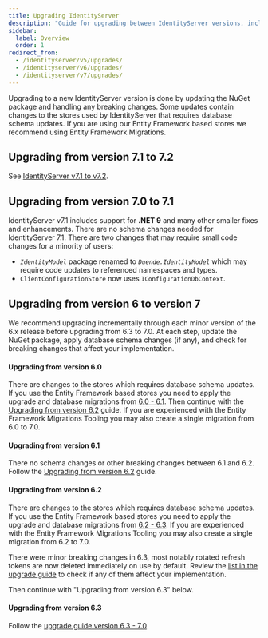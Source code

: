 ```yaml
---
title: Upgrading IdentityServer
description: "Guide for upgrading between IdentityServer versions, including instructions for database migrations, breaking changes, and version-specific upgrade paths."
sidebar:
  label: Overview
  order: 1
redirect_from:
  - /identityserver/v5/upgrades/
  - /identityserver/v6/upgrades/
  - /identityserver/v7/upgrades/
---
```



Upgrading to a new IdentityServer version is done by updating the NuGet package and handling any breaking
changes. Some updates contain changes to the stores used by IdentityServer that requires database
schema updates. If you are using our Entity Framework based stores we recommend using Entity Framework
Migrations.

## Upgrading from version 7.1 to 7.2

See [IdentityServer v7.1 to v7.2](/identityserver/upgrades/v7_1-to-v7_2.md).

## Upgrading from version 7.0 to 7.1

IdentityServer v7.1 includes support for **.NET 9** and many other smaller fixes and
enhancements. There are no schema changes needed for IdentityServer 7.1. There are two changes that may require small
code changes for a minority of users:

- *`IdentityModel`* package renamed to *`Duende.IdentityModel`* which may require code updates to referenced namespaces
  and types.
- `ClientConfigurationStore` now uses `IConfigurationDbContext`.

## Upgrading from version 6 to version 7

We recommend upgrading incrementally through each minor version of the 6.x release before upgrading from
6.3 to 7.0. At each step, update the NuGet package, apply database schema changes (if any), and check for
breaking changes that affect your implementation.

#### Upgrading from version 6.0

There are changes to the stores which requires database schema updates. If you use the Entity Framework
based stores you need to apply the upgrade and database migrations
from [6.0 - 6.1](/identityserver/upgrades/v6_0-to-v6_1.md). Then
continue with the [Upgrading from version 6.2](#upgrading-from-version-62) guide. If you are experienced with the Entity Framework
Migrations Tooling you may also create a single migration from 6.0 to 7.0.

#### Upgrading from version 6.1

There no schema changes or other breaking changes between 6.1 and 6.2.
Follow the [Upgrading from version 6.2](#upgrading-from-version-62) guide.

#### Upgrading from version 6.2

There are changes to the stores which requires database schema updates. If you use the Entity Framework
based stores you need to apply the upgrade and database migrations
from [6.2 - 6.3](/identityserver/upgrades/v6_2-to-v6_3.md). If you
are experienced with the Entity Framework Migrations Tooling you may also create a single migration from
6.2 to 7.0.

There were minor breaking changes in 6.3, most notably rotated refresh tokens are now deleted immediately
on use by default. Review
the [list in the upgrade guide](/identityserver/upgrades/v6_2-to-v6_3.md#step-4-breaking-changes) to check
if any of them affect your implementation.

Then continue with "Upgrading from version 6.3" below.

#### Upgrading from version 6.3

Follow the [upgrade guide version 6.3 - 7.0](/identityserver/upgrades/v6_3-to-v7_0.md)
